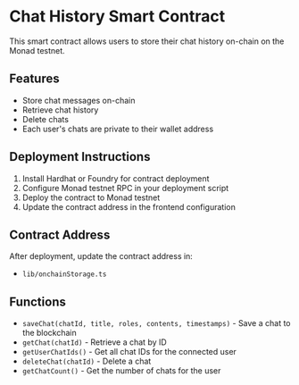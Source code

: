 # Chat History Smart Contract

This smart contract allows users to store their chat history on-chain on the Monad testnet.

## Features

- Store chat messages on-chain
- Retrieve chat history
- Delete chats
- Each user's chats are private to their wallet address

## Deployment Instructions

1. Install Hardhat or Foundry for contract deployment
2. Configure Monad testnet RPC in your deployment script
3. Deploy the contract to Monad testnet
4. Update the contract address in the frontend configuration

## Contract Address

After deployment, update the contract address in:
- `lib/onchainStorage.ts`

## Functions

- `saveChat(chatId, title, roles, contents, timestamps)` - Save a chat to the blockchain
- `getChat(chatId)` - Retrieve a chat by ID
- `getUserChatIds()` - Get all chat IDs for the connected user
- `deleteChat(chatId)` - Delete a chat
- `getChatCount()` - Get the number of chats for the user

